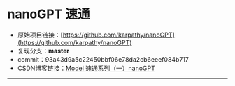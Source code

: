 # nanoGPT 速通

* 原始项目链接：[https://github.com/karpathy/nanoGPT](https://github.com/karpathy/nanoGPT)
* 复现分支：**master**
* commit：93a43d9a5c22450bbf06e78da2cb6eeef084b717
* CSDN博客链接：[Model 速通系列（一）nanoGPT](https://blog.csdn.net/nenchoumi3119/article/details/148060928?spm=1001.2014.3001.5501)

----
